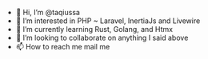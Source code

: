 - 👋 Hi, I’m @taqiussa
- 👀 I’m interested in  PHP ~ Laravel, InertiaJs and Livewire
- 🌱 I’m currently learning Rust, Golang, and Htmx
- 💞️ I’m looking to collaborate on anything I said above
- 📫 How to reach me mail me

<!---
taqiussa/taqiussa is a ✨ special ✨ repository because its `README.md` (this file) appears on your GitHub profile.
You can click the Preview link to take a look at your changes.
--->
